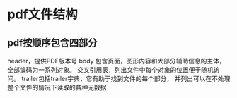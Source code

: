 # pdf文件结构
## pdf按顺序包含四部分
header，提供PDF版本号
body 包含页面，图形内容和大部分辅助信息的主体，全部编码为一系列对象。
交叉引用表，列出文件中每个对象的位置便于随机访问。
trailer包括trailer字典，它有助于找到文件的每个部分， 并列出可以在不处理整个文件的情况下读取的各种元数据
